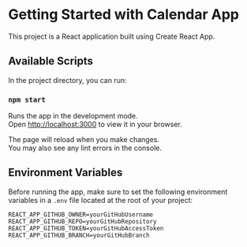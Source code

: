 # Getting Started with Calendar App

This project is a React application built using Create React App.

## Available Scripts

In the project directory, you can run:

### `npm start`

Runs the app in the development mode.\
Open [http://localhost:3000](http://localhost:3000) to view it in your browser.

The page will reload when you make changes.\
You may also see any lint errors in the console.

## Environment Variables

Before running the app, make sure to set the following environment variables in a `.env` file located at the root of your project:

```dotenv
REACT_APP_GITHUB_OWNER=yourGitHubUsername
REACT_APP_GITHUB_REPO=yourGitHubRepository
REACT_APP_GITHUB_TOKEN=yourGitHubAccessToken
REACT_APP_GITHUB_BRANCH=yourGitHubBranch
```

